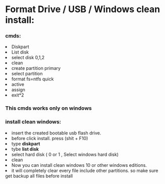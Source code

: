 # Format Drive / USB / Windows clean install:

<h3>cmds:</h3>

<li>Diskpart</li>
<li>List disk</li>
<li>select disk 0,1,2</li>
<li>clean</li>
<li>create partition primary</li>
<li>select partition</li>
<li>format fs=ntfs quick</li>
<li>active</li>
<li>assign</li>
<li>exit*2</li>

<h3>This cmds works only on windows </h3>

<h3> install clean windows: </h3>

<li> insert the created bootable usb flash drive. </li>

<li> before click install. press (shit + F10) </li>

<li>type <b>diskpart</b> </li>

<li>tybe <b>list disk</b> </li>

<li>select hard disk ( 0 or 1 , Select windows hard disk)</li>

<li>clean</li>

<li>Now you can install clean windows 10 or other windows editions. </li>

<li> it will completely clear every file include other partitions. so make sure get backup all files before install </li>


